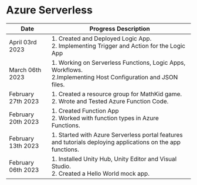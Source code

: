 # Azure Serverless
| Date | Progress Description | 
| --------------- | --------------- |
| April 03rd 2023  | 1. Created and Deployed Logic App. <br> 2. Implementing Trigger and Action for the Logic App|
| March 06th 2023  | 1. Working on Serverless Functions, Logic Apps, Workflows. <br> 2.Implementing Host Configuration and JSON files.|
| February 27th 2023 | 1. Created a resource group for MathKid game. <br> 2. Wrote and Tested Azure Function Code.|
| February 20th 2023 | 1. Created Function App <br> 2. Worked with function types in Azure Functions.|
| February 13th 2023 | 1. Started with Azure Serverless portal features and tutorials deploying applications on the app functions.|
| February 06th 2023 | 1. Installed Unity Hub, Unity Editor and Visual Studio. <br> 2. Created a Hello World mock app.|
